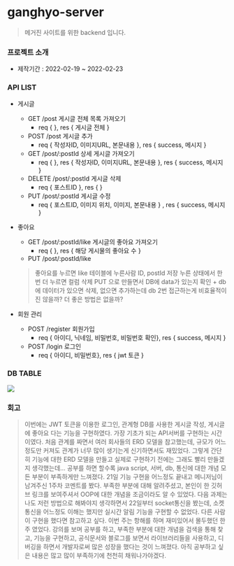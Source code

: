 # ganghyo-server
> 메거진 사이트를 위한 backend 입니다.
### 프로젝트 소개
+ 제작기간 : 2022-02-19 ~ 2022-02-23
### API LIST
+ 게시글
    + GET /post  게시글 전체 목록 가져오기
        + req { }, res { 게시글 전체 } 
    + POST /post 게시글 추가
        + req { 작성자ID, 이미지URL, 본문내용 }, res { success, 메시지 }
    + GET /post/:postId 상세 게시글 가져오기 
        + req { }, res { 작성자ID, 이미지URL, 본문내용 }, res { success, 메시지 }
    + DELETE /post/:postId 게시글 삭제
        + req { 포스트ID  }, res { }
    + PUT /post/:postId 게시글 수정
        + req { 포스트ID, 이미지 위치, 이미지, 본문내용 } , res { success, 메시지 }
        
+ 좋아요
    + GET /post/:postId/like 게시글의 좋아요 가져오기
        + req { }, res { 해당 게시물의 좋아요 수 }
    + PUT /post/:postId/like 
    > 좋아요를 누르면 like 테이블에 누른사람 ID, postId 저장 누른 상태에서 한번 더 누르면 컬럼 삭제 
    > PUT 으로 만들면서 DB에 data가 있는지 확인 + db에 데이터가 있으면 삭제, 없으면 추가하는데 db 2번 접근하는게 비효율적이진 않을까? 더 좋은 방법은 없을까?

+ 회원 관리
    +  POST /register 회원가입
        + req { 아이디, 닉네임, 비밀번호, 비밀번호 확인}, res { success, 메시지 }
    +  POST /login    로그인
        + req { 아이디, 비밀번호}, res { jwt 토큰 } 
### DB TABLE

<img src="https://teamsparta.notion.site/image/https%3A%2F%2Fs3-us-west-2.amazonaws.com%2Fsecure.notion-static.com%2F13767840-947e-4bf8-9902-8b3df273a1b2%2FUntitled.png?table=block&id=bc72d738-f4e3-4693-8683-a0d80d15342a&spaceId=83c75a39-3aba-4ba4-a792-7aefe4b07895&width=2000&userId=&cache=v2">

### 회고
> 이번에는 JWT 토큰을 이용한 로그인, 관계형 DB를 사용한 게시글 작성, 게시글에 좋아요 다는 기능을 구현하였다. 가장 기초가 되는 API서버를 구현하는 시간이였다. 처음 관계를 짜면서 여러 회사들의 ERD 모델을 참고했는데, 규모가 어느정도만 커져도 관계가 너무 많이 생기는게 신기하면서도 재밌었다. 그렇게 간단히 기능에 대한 ERD 모델을 만들고 실제로 구현하기 전에는 그래도 빨리 만들겠지 생각했는데... 공부를 하면 할수록 java script, 서버, db, 통신에 대한 개념 모든 부분이 부족하게만 느껴졌다. 21일 기능 구현을 어느정도 끝내고 메니저님이 남겨주신 1주차 코멘트를 봤다. 부족한 부분에 대해 알려주셨고, 본인이 한 깃허브 링크를 보여주셔서 OOP에 대한 개념을 조금이라도 알 수 있었다. 다음 과제는 나도 저런 방법으로 해봐야지 생각하면서 22일부터 socket통신을 봤는데, 소켓통신을 어느정도 이해는 했지만 실시간 알림 기능을 구현할 수 없었다. 다른 사람이 구현을 했다면 참고하고 싶다.
> 이번 주는 항해를 하며 재미있어서 몰두했던 한 주 였었다. 강의를 보며 공부를 하고, 부족한 부분에 대한 개념을 검색을 통해 찾고, 기능을 구현하고, 공식문서와 블로그를 보면서 라이브러리들을 사용하고, 디버깅을 하면서 개발자로써 많은 성장을 했다는 것이 느껴졌다. 아직 공부하고 싶은 내용은 많고 많이 부족하기에 천천히 채워나가야겠다. 
> 
>
